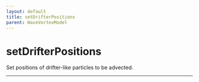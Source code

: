 ```yaml
---
layout: default
title: setDrifterPositions
parent: WaveVortexModel
---
```

#  setDrifterPositions

Set positions of drifter-like particles to be advected.


---

